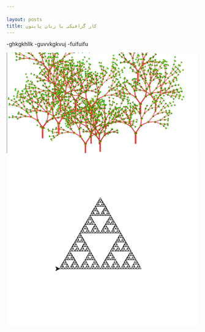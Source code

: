 ```yaml
---

layout: posts
title: کار گرافیکی با زبان پایتون
---
```

-ghkgkhllk
-guvvkgkvuj
-fuifuifu



![tree](../assets/images/tree.png)
![traingle](../assets/images/traingle.png)
